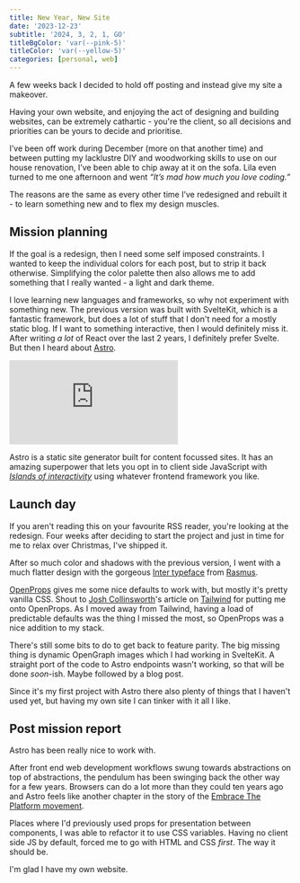 ```yaml
---
title: New Year, New Site
date: '2023-12-23'
subtitle: '2024, 3, 2, 1, GO'
titleBgColor: 'var(--pink-5)'
titleColor: 'var(--yellow-5)'
categories: [personal, web]
---
```


A few weeks back I decided to hold off posting and instead give my site a makeover.

Having your own website, and enjoying the act of designing and building websites, can be extremely cathartic - you're the client, so all decisions and priorities can be yours to decide and prioritise.

I’ve been off work during December (more on that another time) and between putting my lacklustre DIY and woodworking skills to use on our house renovation, I’ve been able to chip away at it on the sofa. Lila even turned to me one afternoon and went _“It’s mad how much you love coding.”_

The reasons are the same as every other time I’ve redesigned and rebuilt it - to learn something new and to flex my design muscles.

## Mission planning

If the goal is a redesign, then I need some self imposed constraints. I wanted to keep the individual colors for each post, but to strip it back otherwise. Simplifying the color palette then also allows me to add something that I really wanted - a light and dark theme.

I love learning new languages and frameworks, so why not experiment with something new. The previous version was built with SvelteKit, which is a fantastic framework, but does a lot of stuff that I don't need for a mostly static blog. If I want to something interactive, then I would definitely miss it. After writing _a lot_ of React over the last 2 years, I definitely prefer Svelte. But then I heard about [Astro](https://astro.build/).

<iframe src="https://www.youtube.com/embed/gxBkghlglTg?si=RQxyD7AZXK30tnTr" title="Astro first look from Fireship.io" frameborder="0" allow="accelerometer; autoplay; clipboard-write; encrypted-media; gyroscope; picture-in-picture; web-share" allowfullscreen></iframe>

Astro is a static site generator built for content focussed sites. It has an amazing superpower that lets you opt in to client side JavaScript with [_Islands of interactivity_](https://docs.astro.build/en/concepts/islands/) using whatever frontend framework you like.

## Launch day

If you aren't reading this on your favourite RSS reader, you're looking at the redesign. Four weeks after deciding to start the project and just in time for me to relax over Christmas, I've shipped it.

After so much color and shadows with the previous version, I went with a much flatter design with the gorgeous [Inter typeface](https://rsms.me/inter) from [Rasmus](https://rsms.me/).

[OpenProps](https://open-props.style/) gives me some nice defaults to work with, but mostly it's pretty vanilla CSS. Shout to [Josh Collinsworth](https://joshcollinsworth.com/)'s article on [Tailwind](https://joshcollinsworth.com/blog/tailwind-is-smart-steering) for putting me onto OpenProps. As I moved away from Tailwind, having a load of predictable defaults was the thing I missed the most, so OpenProps was a nice addition to my stack.

There's still some bits to do to get back to feature parity. The big missing thing is dynamic OpenGraph images which I had working in SvelteKit. A straight port of the code to Astro endpoints wasn't working, so that will be done _soon_-ish. Maybe followed by a blog post.

Since it's my first project with Astro there also plenty of things that I haven't used yet, but having my own site I can tinker with it all I like.

## Post mission report

Astro has been really nice to work with.

After front end web development workflows swung towards abstractions on top of abstractions, the pendulum has been swinging back the other way for a few years. Browsers can do a lot more than they could ten years ago and Astro feels like another chapter in the story of the [Embrace The Platform movement](https://css-tricks.com/embrace-the-platform/).

Places where I'd previously used props for presentation between components, I was able to refactor it to use CSS variables. Having no client side JS by default, forced me to go with HTML and CSS _first_. The way it should be.

I'm glad I have my own website.
